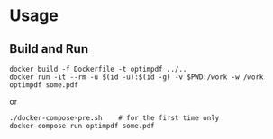 
# Usage

## Build and Run

    docker build -f Dockerfile -t optimpdf ../..
    docker run -it --rm -u $(id -u):$(id -g) -v $PWD:/work -w /work optimpdf some.pdf

or

    ./docker-compose-pre.sh    # for the first time only
    docker-compose run optimpdf some.pdf
